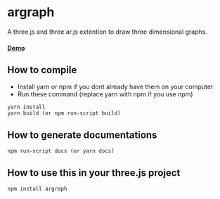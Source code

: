 # argraph

A three.js and three.ar.js extention to draw three dimensional graphs. 

#### [**Demo**](https://sites.google.com/view/argraph/home)

## How  to compile

* Install yarn or npm if you dont already have them on your computer
* Run these command (replace yarn with npm if you use npm)
```
yarn install
yarn build (or npm run-script build)
```

## How to generate documentations

```
npm run-script docs (or yarn docs)
```

## How to use this in your three.js project
```
npm install argraph
```

